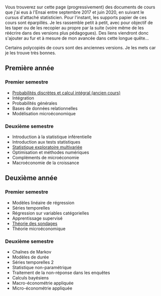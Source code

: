 Vous trouverez sur cette page (progressivement) des documents de cours que j'ai eus à l'Ensai entre septembre 2017 et juin 2020, en suivant le cursus d'attaché statisticien. Pour l'instant, les supports papier de ces cours sont éparpillés. Je les rassemble petit à petit, avec pour objectif de les taper ou de les recopier au propre par la suite (voire même de les réécrire dans des versions plus pédagogues). Des liens viendront donc s'ajouter au fur et à mesure de mon avancée dans cette longue quête…

Certains polycopiés de cours sont des anciennes versions. Je les mets car je les trouve très bonnes.


## Première année

### Premier semestre
- [Probabilités discrètes et calcul intégral (ancien cours)](https://blor-study.github.io/Ensai/poly_stat1ies2014-2015.pdf)
- Intégration
- Probabilités générales
- Bases de données relationnelles
- Modélisation microéconomique

### Deuxième semestre
- Introduction à la statistique inférentielle
- Introduction aux tests statistiques
- [Statistique exploratoire multivariée](https://blor-study.github.io/Ensai/SEM-2012-2013.pdf)
- Optimisation et méthodes numériques
- Compléments de microéconomie
- Macroéconomie de la croissance


## Deuxième année

### Premier semestre
- Modèles linéaire de régression
- Séries temporelles
- Régression sur variables catégorielles
- Apprentissage supervisé
- [Théorie des sondages](https://github.com/blor-study/Ensai/blob/9d2715d47f9108ab69bc4da78be18e739bc7efe4/Ensai%20-%20S4%20-%20Th%C3%A9orie%20des%20sondages.pdf)
- Théorie microéconomique

### Deuxième semestre
- Chaînes de Markov
- Modèles de durée
- Séries temporelles 2
- Statistique non-paramétrique
- Traitement de la non-réponse dans les enquêtes
- Calculs bayésiens
- Macro-économétrie appliquée
- Micro-économétrie appliquée
